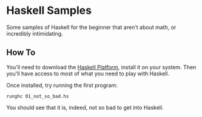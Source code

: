 # Haskell Samples

Some samples of Haskell for the beginner that aren't about math, or incredibly intimidating.

## How To

You'll need to download the [Haskell Platform](http://hackage.haskell.org/platform/), install it
on your system. Then you'll have access to most of what you need to play with Haskell.

Once installed, try running the first program:

    runghc 01_not_so_bad.hs

You should see that it is, indeed, not so bad to get into Haskell.
